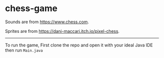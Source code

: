  # chess-game

Sounds are from https://www.chess.com.

Sprites are from https://dani-maccari.itch.io/pixel-chess.

<hr>

To run the game, First clone the repo and open it with your ideal Java IDE then run `Main.java`
